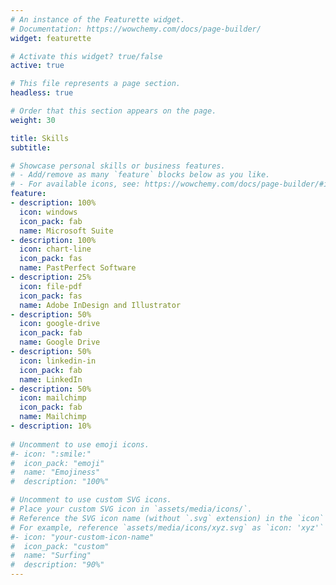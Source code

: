 ```yaml
---
# An instance of the Featurette widget.
# Documentation: https://wowchemy.com/docs/page-builder/
widget: featurette

# Activate this widget? true/false
active: true

# This file represents a page section.
headless: true

# Order that this section appears on the page.
weight: 30

title: Skills
subtitle:

# Showcase personal skills or business features.
# - Add/remove as many `feature` blocks below as you like.
# - For available icons, see: https://wowchemy.com/docs/page-builder/#icons
feature:
- description: 100%
  icon: windows
  icon_pack: fab
  name: Microsoft Suite
- description: 100%
  icon: chart-line
  icon_pack: fas
  name: PastPerfect Software
- description: 25%
  icon: file-pdf
  icon_pack: fas
  name: Adobe InDesign and Illustrator
- description: 50%
  icon: google-drive
  icon_pack: fab
  name: Google Drive
- description: 50%
  icon: linkedin-in
  icon_pack: fab
  name: LinkedIn
- description: 50%
  icon: mailchimp
  icon_pack: fab
  name: Mailchimp
- description: 10%
  
# Uncomment to use emoji icons.
#- icon: ":smile:"
#  icon_pack: "emoji"
#  name: "Emojiness"
#  description: "100%"  

# Uncomment to use custom SVG icons.
# Place your custom SVG icon in `assets/media/icons/`.
# Reference the SVG icon name (without `.svg` extension) in the `icon` field.
# For example, reference `assets/media/icons/xyz.svg` as `icon: 'xyz'`
#- icon: "your-custom-icon-name"
#  icon_pack: "custom"
#  name: "Surfing"
#  description: "90%"
---
```

